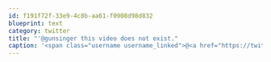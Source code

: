 ```yaml
---
id: f191f72f-33e9-4c8b-aa61-f0908d98d832
blueprint: text
category: twitter
title: "'@gunsinger this video does not exist."
caption: '<span class="username username_linked">@<a href="https://twitter.com/gunsinger" title="Cynthia Gunsinger">gunsinger</a></span> this video does not exist.'
---
```

